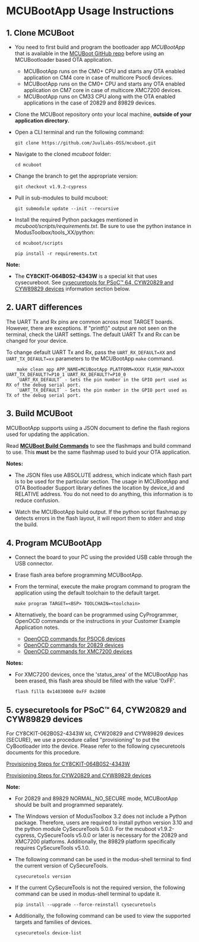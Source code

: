# MCUBootApp Usage Instructions


## 1. Clone MCUBoot

- You need to first build and program the bootloader app *MCUBootApp* that is available in the [MCUBoot GitHub repo](https://github.com/mcu-tools/mcuboot) before using an MCUBootloader based OTA application.

    - MCUBootApp runs on the CM0+ CPU and starts any OTA enabled application on CM4 core in case of multicore Psoc6 devices.
    - MCUBootApp runs on the CM0+ CPU and starts any OTA enabled application on CM7 core in case of multicore XMC7200 devices.
    - MCUBootApp runs on CM33 CPU along with the OTA enabled applications in the case of 20829 and 89829 devices.

- Clone the MCUBoot repository onto your local machine, **outside of your application directory.**

-  Open a CLI terminal and run the following command:

   ```
   git clone https://github.com/JuulLabs-OSS/mcuboot.git
   ```

- Navigate to the cloned *mcuboot* folder:
   ```
   cd mcuboot
   ```

- Change the branch to get the appropriate version:

   ```
   git checkout v1.9.2-cypress
   ```

- Pull in sub-modules to build mcuboot:

   ```
   git submodule update --init --recursive
   ```

- Install the required Python packages mentioned in *mcuboot/scripts/requirements.txt*. Be sure to use the python instance in ModusToolbox/tools_XX/python:
   ```
   cd mcuboot/scripts

   pip install -r requirements.txt
   ```

<b>Note:</b>
- The **CY8CKIT-064B0S2-4343W** is a special kit that uses cysecureboot. See [cysecuretools for PSoC™ 64, CYW20829 and CYW89829 devices](#5-cysecuretools-for-psoc-64-and-cyw20829-devices) information section below.

## 2. UART differences

The UART Tx and Rx pins are common across most TARGET boards. However, there are exceptions. If "printf()" output are not seen on the terminal, check the UART settings. The default UART Tx and Rx can be changed for your device. </b>

To change default UART Tx and Rx, pass the `UART_RX_DEFAULT=XX` and `UART_TX_DEFAULT=xx` parameters to the MCUBootApp `make` command.
```
    make clean app APP_NAME=MCUBootApp PLATFORM=XXXX FLASH_MAP=XXXX UART_TX_DEFAULT?=P10_1 UART_RX_DEFAULT?=P10_0
    `UART_RX_DEFAULT` - Sets the pin number in the GPIO port used as RX of the debug serial port.
    `UART_TX_DEFAULT` - Sets the pin number in the GPIO port used as TX of the debug serial port.
```

## 3. Build MCUBoot

MCUBootApp supports using a JSON document to define the flash regions used for updating the application.

Read **[MCUBoot Build Commands](./MCUBOOT_BUILD_COMMANDS.md)** to see the flashmaps and build command to use. This ****must**** be the same flashmap used to buid your OTA application.

<b>Notes:</b>
- The JSON files use ABSOLUTE address, which indicate which flash part is to be used for the particular section. The usage in MCUBootApp and OTA Bootloader Support library defines the location by device_id and RELATIVE address. You do not need to do anything, this information is to reduce confusion.

- Watch the MCUBootApp build output. If the python script flashmap.py detects errors in the flash layout, it will report them to stderr and stop the build.

## 4. Program MCUBootApp

- Connect the board to your PC using the provided USB cable through the USB connector.

- Erase flash area before programming MCUBootApp.

- From the terminal, execute the make program command to program the application using the default toolchain to the default target.
    ```
    make program TARGET=<BSP> TOOLCHAIN=<toolchain>
    ```

- Alternatively, the board can be programmed using CyProgrammer, OpenOCD commands or the instructions in your Customer Example Application notes.
    - [OpenOCD commands for PSOC6 devices](https://github.com/mcu-tools/mcuboot/blob/v1.9.2-cypress/boot/cypress/platforms/PSOC6.md#using-openocd-from-command-line)
    - [OpenOCD commands for 20829 devices](https://github.com/mcu-tools/mcuboot/blob/v1.9.2-cypress/boot/cypress/platforms/CYW20829.md#using-openocd-from-command-line)
    - [OpenOCD commands for XMC7200 devices](https://github.com/mcu-tools/mcuboot/blob/v1.9.2-cypress/boot/cypress/platforms/XMC7000.md#xmc7000-secure-boot-configuration-description)

<b>Notes:</b>
- For XMC7200 devices, once the 'status_area' of the MCUBootApp has been erased, this flash area should be filled with the value '0xFF'.
    ```
    flash fillb 0x14030000 0xFF 0x2800
    ```

## 5. cysecuretools for PSoC™ 64, CYW20829 and CYW89829 devices

For CY8CKIT-062B0S2-4343W kit, CYW20829 and CYW89829 devices (SECURE), we use a procedure called "provisioning" to put the CyBootloader into the device. Please refer to the following cysecuretools documents for this procedure.

[Provisioning Steps for CY8CKIT-064B0S2-4343W](https://github.com/Infineon/cysecuretools/blob/master/docs/README_PSOC64.md)

[Provisioning Steps for CYW20829 and CYW89829 devices](https://github.com/Infineon/cysecuretools/blob/master/docs/README_CYW20829.md)

<b>Note:</b>
- For 20829 and 89829 NORMAL_NO_SECURE mode, MCUBootApp should be built and programmed separately.

- The Windows version of ModusToolbox 3.2 does not include a Python package. Therefore, users are required to install python version 3.10 and the python module CySecureTools 5.0.0. For the mcuboot v1.9.2-cypress, CySecureTools v5.0.0 or later is necessary for the 20829 and XMC7200 platforms. Additionally, the 89829 platform specifically requires CySecureTools v5.1.0.

- The following command can be used in the modus-shell terminal to find the current version of CySecureTools.
    ````
    cysecuretools version
    ````

- If the current CySecureTools is not the required version, the following command can be used in modus-shell terminal to update it.
    ````
    pip install --upgrade --force-reinstall cysecuretools
    ````

- Additionally, the following command can be used to view the supported targets and families of devices.
    ````
    cysecuretools device-list
    ````

